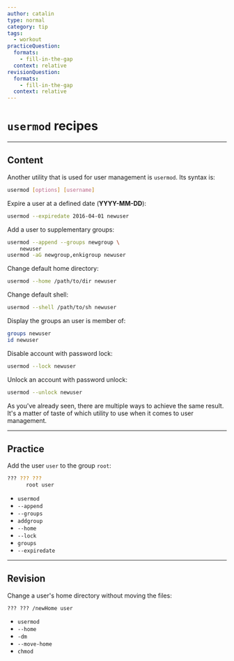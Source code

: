 ```yaml
---
author: catalin
type: normal
category: tip
tags:
  - workout
practiceQuestion:
  formats:
    - fill-in-the-gap
  context: relative
revisionQuestion:
  formats:
    - fill-in-the-gap
  context: relative
---
```


# `usermod` recipes


---

## Content

Another utility that is used for user management is `usermod`. Its syntax is:

```bash
usermod [options] [username]
```

Expire a user at a defined date (**YYYY-MM-DD**):

```bash
usermod --expiredate 2016-04-01 newuser
```

Add a user to supplementary groups:

```bash
usermod --append --groups newgroup \
    newuser
usermod -aG newgroup,enkigroup newuser
```

Change default home directory:

```bash
usermod --home /path/to/dir newuser
```

Change default shell:

```bash
usermod --shell /path/to/sh newuser
```

Display the groups an user is member of:

```bash
groups newuser
id newuser
```

Disable account with password lock:

```bash
usermod --lock newuser
```

Unlock an account with password unlock:

```bash
usermod --unlock newuser
```

As you've already seen, there are multiple ways to achieve the same result. It's a matter of taste of which utility to use when it comes to user management.


---

## Practice

Add the user `user` to the group `root`:

```bash
??? ??? ???
      root user
```

- `usermod`
- `--append`
- `--groups`
- `addgroup`
- `--home`
- `--lock`
- `groups`
- `--expiredate`


---

## Revision

Change a user's home directory without moving the files:

```plain-text
??? ??? /newHome user
```

- `usermod`
- `--home`
- `-dm`
- `--move-home`
- `chmod`
